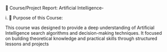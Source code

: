 📘 Course/Project Report: Artificial Intelligence-


i. 🎯 Purpose of this Course:


This course was designed to provide a deep understanding of Artificial Intelligence search algorithms and decision-making techniques. It focused on building theoretical knowledge and practical skills through structured lessons and projects
